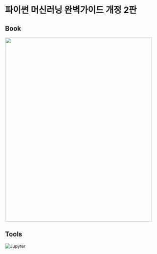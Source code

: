# 파이썬 머신러닝 완벽가이드 개정 2판
## Book
<img src = https://user-images.githubusercontent.com/76951555/186762478-d7f9c619-d180-4bf7-ae28-9f30d9374bec.png width="480" height="600"> 

## Tools
<img alt="Jupyter" src ="https://img.shields.io/badge/Jupyter-F37626.svg?&style=for-the-badge&logo=Jupyter&logoColor=black"/>
